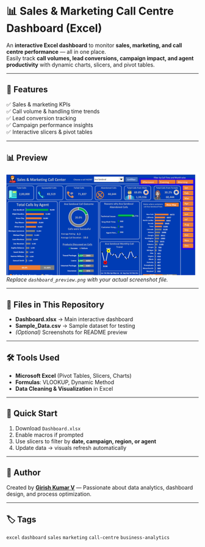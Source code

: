 # 📊 Sales & Marketing Call Centre Dashboard (Excel)

An **interactive Excel dashboard** to monitor **sales, marketing, and call centre performance** — all in one place.  
Easily track **call volumes, lead conversions, campaign impact, and agent productivity** with dynamic charts, slicers, and pivot tables.

---

## 🚀 Features
✅ Sales & marketing KPIs  
✅ Call volume & handling time trends  
✅ Lead conversion tracking  
✅ Campaign performance insights  
✅ Interactive slicers & pivot tables  

---

## 📊 Preview
![Dashboard Preview](dashboard_preview.png)  
*Replace `dashboard_preview.png` with your actual screenshot file.*

---

## 📂 Files in This Repository
- **Dashboard.xlsx** → Main interactive dashboard  
- **Sample_Data.csv** → Sample dataset for testing  
- *(Optional)* Screenshots for README preview  

---

## 🛠 Tools Used
- **Microsoft Excel** (Pivot Tables, Slicers, Charts)  
- **Formulas**: VLOOKUP, Dynamic Method  
- **Data Cleaning & Visualization** in Excel  

---

## 📌 Quick Start
1. Download `Dashboard.xlsx`  
2. Enable macros if prompted  
3. Use slicers to filter by **date, campaign, region, or agent**  
4. Update data → visuals refresh automatically  

---

## 📢 Author
Created by **[Girish Kumar V](https://github.com/GirishKumarV25)** — Passionate about data analytics, dashboard design, and process optimization.

---

## 🏷 Tags
`excel` `dashboard` `sales` `marketing` `call-centre` `business-analytics`
